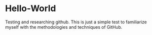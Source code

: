 # Hello-World
Testing and researching github.
This is just a simple test to familiarize myself with the methodologies and techniques of GitHub.
